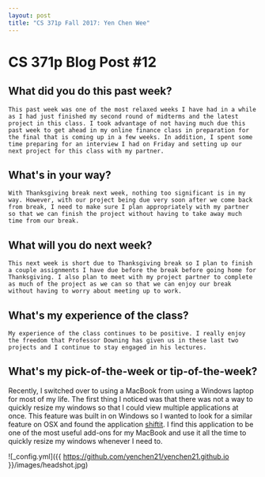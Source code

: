 ```yaml
---
layout: post
title: "CS 371p Fall 2017: Yen Chen Wee"
---
```

# CS 371p Blog Post #12

## What did you do this past week?
	This past week was one of the most relaxed weeks I have had in a while as I had just finished my second round of midterms and the latest project in this class. I took advantage of not having much due this past week to get ahead in my online finance class in preparation for the final that is coming up in a few weeks. In addition, I spent some time preparing for an interview I had on Friday and setting up our next project for this class with my partner. 
## What's in your way?
    With Thanksgiving break next week, nothing too significant is in my way. However, with our project being due very soon after we come back from break, I need to make sure I plan appropriately with my partner so that we can finish the project without having to take away much time from our break.
## What will you do next week?
    This next week is short due to Thanksgiving break so I plan to finish a couple assignments I have due before the break before going home for Thanksgiving. I also plan to meet with my project partner to complete as much of the project as we can so that we can enjoy our break without having to worry about meeting up to work.
## What's my experience of the class?
    My experience of the class continues to be positive. I really enjoy the freedom that Professor Downing has given us in these last two projects and I continue to stay engaged in his lectures.
## What's my pick-of-the-week or tip-of-the-week?
  Recently, I switched over to using a MacBook from using a Windows laptop for most of my life. The first thing I noticed was that there was not a way to quickly resize my windows so that I could view multiple applications at once. This feature was built in on Windows so I wanted to look for a similar feature on OSX and found the application [shiftit](https://github.com/fikovnik/ShiftIt). I find this application to be one of the most useful add-ons for my MacBook and use it all the time to quickly resize my windows whenever I need to. 

![_config.yml]({{ https://github.com/yenchen21/yenchen21.github.io }}/images/headshot.jpg)
